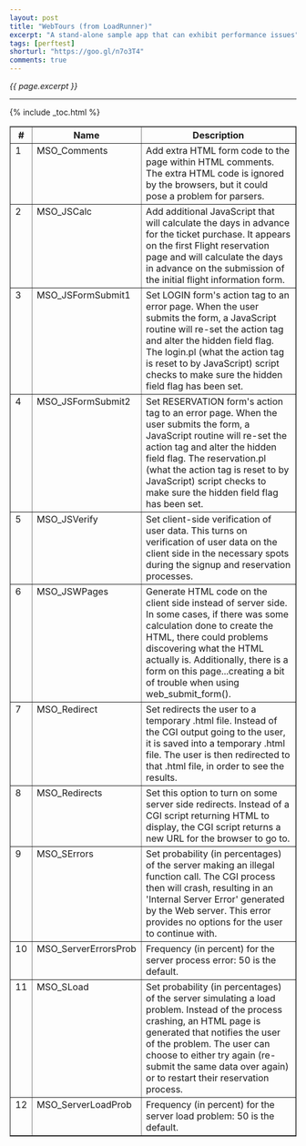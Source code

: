```yaml
---
layout: post
title: "WebTours (from LoadRunner)"
excerpt: "A stand-alone sample app that can exhibit performance issues"
tags: [perftest]
shorturl: "https://goo.gl/n7o3T4"
comments: true
---
```

<i>{{ page.excerpt }}</i>
<hr />

{% include _toc.html %}

<table border="1" callpadding="4" cellspacing="0"><tr valign="bottom">
<th> # </th><th> Name         </th><th> Description </th></tr>
<tr valign="top"><td> 1 </td><td> MSO_Comments </td><td> Add extra HTML form code to the page within HTML comments. The extra HTML code is ignored by the browsers, but it could pose a problem for parsers.
</td></tr>
<tr valign="top"><td> 2 </td><td> MSO_JSCalc </td><td> Add additional JavaScript that will calculate the days in advance for the ticket purchase. It appears on the first Flight reservation page and will calculate the days in advance on the submission of the initial flight information form.
</td></tr>
<tr valign="top"><td> 3 </td><td> MSO_JSFormSubmit1 </td><td> Set LOGIN form's action tag to an error page. When the user submits the form, a JavaScript routine will re-set the action tag and alter the hidden field flag. The login.pl (what the action tag is reset to by JavaScript) script checks to make sure the hidden field flag has been set. 
</td></tr>
<tr valign="top"><td> 4 </td><td> MSO_JSFormSubmit2 </td><td> Set RESERVATION form's action tag to an error page. When the user submits the form, a JavaScript routine will re-set the action tag and alter the hidden field flag. The reservation.pl (what the action tag is reset to by JavaScript) script checks to make sure the hidden field flag has been set.
</td></tr>
<tr valign="top"><td> 5 </td><td> MSO_JSVerify </td><td> Set client-side verification of user data. This turns on verification of user data on the client side in the necessary spots during the signup and reservation processes.
</td></tr>
<tr valign="top"><td> 6 </td><td> MSO_JSWPages </td><td> Generate HTML code on the client side instead of server side. In some cases, if there was some calculation done to create the HTML, there could problems discovering what the HTML actually is. Additionally, there is a form on this page...creating a bit of trouble when using web_submit_form().
</td></tr>
<tr valign="top"><td> 7 </td><td> MSO_Redirect </td><td> Set redirects the user to a temporary .html file. Instead of the CGI output going to the user, it is saved into a temporary .html file. The user is then redirected to that .html file, in order to see the results.
</td></tr>
<tr valign="top"><td> 8 </td><td> MSO_Redirects </td><td> Set this option to turn on some server side redirects. Instead of a CGI script returning HTML to display, the CGI script returns a new URL for the browser to go to.
</td></tr>
<tr valign="top"><td> 9 </td><td> MSO_SErrors </td><td> Set probability (in percentages) of the server making an illegal function call. The CGI process then will crash, resulting in an 'Internal Server Error' generated by the Web server. This error provides no options for the user to continue with.
</td></tr>
<tr valign="top"><td> 10 </td><td> MSO_ServerErrorsProb </td><td> Frequency (in percent) for the server process error: 50 is the default.
</td></tr>
<tr valign="top"><td> 11 </td><td> MSO_SLoad </td><td> Set probability (in percentages) of the server simulating a load problem. Instead of the process crashing, an HTML page is generated that notifies the user of the problem. The user can choose to either try again (re-submit the same data over again) or to restart their reservation process.
</td></tr>
<tr valign="top"><td> 12 </td><td> MSO_ServerLoadProb </td><td> Frequency (in percent) for the server load problem: 50 is the default.
</td></tr>
</table>